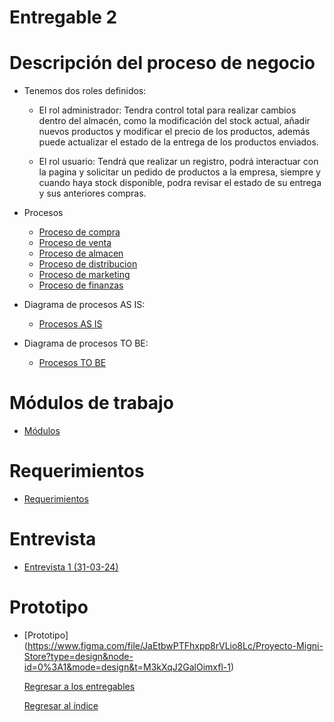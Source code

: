 # Entregable 2
# Descripción del proceso de negocio
  - Tenemos dos roles definidos:

      - El rol administrador: Tendra control total para realizar cambios dentro del almacén, como la modificación del stock actual, añadir nuevos productos y modificar el precio de los productos, además puede actualizar el estado de la entrega de los productos enviados.

      - El rol usuario: Tendrá que realizar un registro, podrá interactuar con la pagina y solicitar un pedido de productos a la empresa, siempre y cuando haya stock disponible, podra revisar el estado de su entrega y sus anteriores compras.
  - Procesos
      - [Proceso de compra](ProcesoCompra.md)
      - [Proceso de venta](ProcesoVenta.md)
      - [Proceso de almacen](ProcesoAlmacen.md)
      - [Proceso de distribucion](ProcesoDistribucion.md)
      - [Proceso de marketing](ProcesoMarketing.md)
      - [Proceso de finanzas](ProcesoFinanzas.md)
    
  - Diagrama de procesos AS IS:

      - [Procesos AS IS](ProcesosASIS/ProcesosASIS.md)
        
  - Diagrama de procesos TO BE:

      - [Procesos TO BE](ProcesosTOBE/ProcesosTOBE.md)

# Módulos de trabajo
- [Módulos](Modulos.md)

# Requerimientos
- [Requerimientos](https://github.com/QuispeCesar/DBD-24-1-GRUPO-4/blob/main/04.Entregables/Entregable2/Requerimientos.md)

# Entrevista

- [Entrevista 1 (31-03-24)](../../03.Entrevista/Entrevista1/entrevista1.md)

# Prototipo 
- [Prototipo] (https://www.figma.com/file/JaEtbwPTFhxpp8rVLio8Lc/Proyecto-Migni-Store?type=design&node-id=0%3A1&mode=design&t=M3kXqJ2GalOimxfl-1)

  [Regresar a los entregables](../../04.Entregables/entregables.md)

  [Regresar al índice](../../README.md)
